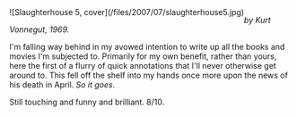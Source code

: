 <!--
.. title: Slaughterhouse 5
.. slug: slaughterhouse-5
.. date: 2007-07-22 00:08:34-05:00
.. tags: media,book,fiction,science-fiction,novel,vonnegut
-->

<span style="float: left">
![Slaughterhouse 5, cover](/files/2007/07/slaughterhouse5.jpg)
</span>

*by Kurt Vonnegut, 1969.*

I'm falling way behind in my avowed intention to write up all the books
and movies I'm subjected to. Primarily for my own benefit, rather than
yours, here the first of a flurry of quick annotations that I'll never
otherwise get around to. This fell off the shelf into my hands once more
upon the news of his death in April. *So it goes.*

Still touching and funny and brilliant. 8/10.

<br style="clear: both" />
